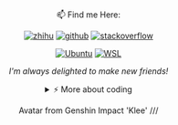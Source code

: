 <div align="center">

📫  Find me Here:

[![zhihu](https://img.shields.io/static/v1?style=flat-square&logo=twitter&label=&message=@TurboRocket&color=5b5b5b&labelColor=5b5b5b)]()
  [![github](https://img.shields.io/static/v1?style=flat-square&logo=github&label=&message=@BC-Li&color=5b5b5b&labelColor=5b5b5b)](https://github.com/BC-Li)
[![stackoverflow](https://img.shields.io/static/v1?style=flat-square&logo=stackoverflow&label=&message=@TurboRocket&color=5b5b5b&labelColor=5b5b5b)](https://stackexchange.com/users/19072440/turborocket)

[![Ubuntu](https://img.shields.io/static/v1?style=flat-square&logo=UBUNTU&label=&message=Ubuntu&color=5b5b5b&labelColor=5b5b5b)](https://ubuntu.com/)
[![WSL](https://img.shields.io/static/v1?style=flat-square&logo=powershell&label=&message=WSL&color=5b5b5b&labelColor=5b5b5b)](https://docs.microsoft.com/en-us/windows/wsl/)


<i>I'm always delighted to make new friends!</i>

<details>
<summary>⚡️ More about coding </summary>
<br />


![Top Langs](https://github-readme-stats.vercel.app/api/top-langs/?username=BC-Li&layout=compact&hide=css,html)

![BC-Li's github stats](https://github-readme-stats.vercel.app/api?username=BC-Li&count_private=true&show_icons=true&theme=onedark)

</details>

Avatar from Genshin Impact 'Klee' ///
</div>

